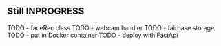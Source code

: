 ## Still INPROGRESS

TODO - faceRec class
TODO - webcam handler
TODO - fairbase storage
TODO - put in Docker container
TODO - deploy with FastApi


<!---
 Facial_Recognition-Python3-OpenCv
. .venv/bin/activate
pip install opencv-python
fastapi
uvicorn
pip freez > requirments.txt
--->
